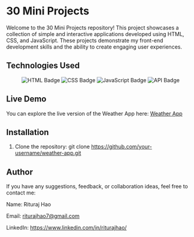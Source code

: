 # 30 Mini Projects

Welcome to the 30 Mini Projects repository! This project showcases a collection of simple and interactive applications developed using HTML, CSS, and JavaScript. These projects demonstrate my front-end development skills and the ability to create engaging user experiences.

## Technologies Used

<p align="center">
  <img src="https://img.shields.io/badge/HTML-E34F26?style=for-the-badge&logo=html5&logoColor=white" alt="HTML Badge" />
  <img src="https://img.shields.io/badge/CSS-1572B6?style=for-the-badge&logo=css3&logoColor=white" alt="CSS Badge" />
  <img src="https://img.shields.io/badge/JavaScript-F7DF1E?style=for-the-badge&logo=javascript&logoColor=black" alt="JavaScript Badge" />
  <img src="https://img.shields.io/badge/API-FF6F00?style=for-the-badge&logo=api&logoColor=white" alt="API Badge" />
</p>

## Live Demo

You can explore the live version of the Weather App here: [Weather App](https://weather-apprituraj.netlify.app/)

## Installation

1. Clone the repository:
   git clone https://github.com/your-username/weather-app.git
  
## Author

If you have any suggestions, feedback, or collaboration ideas, feel free to contact me:

Name: Rituraj Hao

Email: riturajhao7@gmail.com

LinkedIn: https://www.linkedin.com/in/riturajhao/
